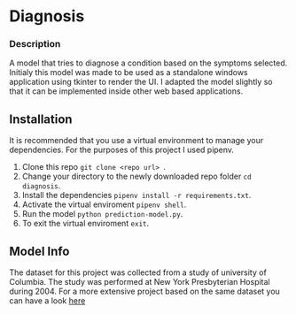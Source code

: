 # Diagnosis

### Description
A model that tries to diagnose a condition based on the symptoms selected. 
Initialy this model was made to be used as a standalone windows application using tkinter to render the UI.
I adapted the model slightly so that it can be implemented inside other web based applications.

## Installation
It is recommended that you use a virtual environment to manage your dependencies.
For the purposes of this project I used pipenv.

1. Clone this repo `git clone <repo url> `.
2. Change your directory to the newly downloaded repo folder `cd diagnosis`.
3. Install the dependencies  `pipenv install -r requirements.txt`.
4. Activate the virtual enviroment `pipenv shell`.
5. Run the model `python prediction-model.py`.
6. To exit the virtual enviroment `exit`.

## Model Info
The dataset for this project was collected from a study of university of Columbia.
The study was performed at New York Presbyterian Hospital during 2004.
For a more extensive project based on the same dataset you can have a look [here](https://github.com/Lovely-Professional-University-CSE/int247-machine-learning-project-2020-kem031-sudhanshu)